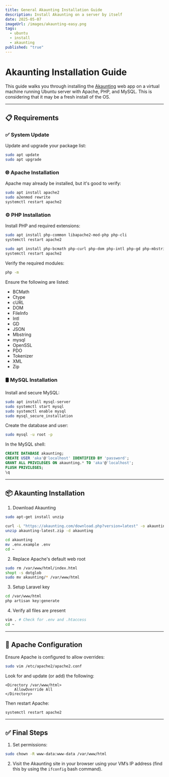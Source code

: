 ```yaml
---
title: General Akaunting Installation Guide
description: Install Akaunting on a server by itself
date: 2025-05-07
imageUrl: /images/akaunting-easy.png
tags:
  - ubuntu
  - install
  - akaunting
published: "true"
---
```

# Akaunting Installation Guide

This guide walks you through installing the [Akaunting](https://akaunting.com/) web app on a virtual machine running Ubuntu server with Apache, PHP, and MySQL. This is considering that it may be a fresh install of the OS.

---
## 📋 Requirements

### ✅ System Update

Update and upgrade your package list:
```bash
sudo apt update
sudo apt upgrade
```

### 🌐 Apache Installation

Apache may already be installed, but it's good to verify:
```bash
sudo apt install apache2
sudo a2enmod rewrite
systemctl restart apache2
```

### ⚙️ PHP Installation

Install PHP and required extensions:
```bash
sudo apt install php-common libapache2-mod-php php-cli
systemctl restart apache2

sudo apt install php-bcmath php-curl php-dom php-intl php-gd php-mbstring php-xml php-zip php-mysql
systemctl restart apache2
```

Verify the required modules:
```bash
php -m
```

Ensure the following are listed:
- BCMath
- Ctype 
- cURL 
- DOM 
- FileInfo 
- Intl 
- GD
- JSON 
- Mbstring
- mysql
- OpenSSL
- PDO
- Tokenizer
- XML
- Zip

### 🛢️ MySQL Installation

Install and secure MySQL:
```bash
sudo apt install mysql-server
sudo systemctl start mysql
sudo systemctl enable mysql
sudo mysql_secure_installation
```

Create the database and user:
```bash
sudo mysql -u root -p
```

In the MySQL shell:
```sql
CREATE DATABASE akaunting;
CREATE USER 'aka'@'localhost' IDENTIFIED BY 'password';
GRANT ALL PRIVILEGES ON akaunting.* TO 'aka'@'localhost';
FLUSH PRIVILEGES;
\q
```

---
## 📦 Akaunting Installation

1. Download Akaunting
```bash
sudo apt-get install unzip

curl -L "https://akaunting.com/download.php?version=latest" -o akaunting-latest.zip
unzip akaunting-latest.zip -d akaunting

cd akaunting
mv .env.example .env
cd ~
```

2. Replace Apache's default web root
```bash
sudo rm /var/www/html/index.html
shopt -s dotglob
sudo mv akaunting/* /var/www/html
```

3. Setup Laravel key
```bash
cd /var/www/html
php artisan key:generate
```

4. Verify all files are present
```bash
vim . # Check for .env and .htaccess
cd ~
```

---
## 🔧 Apache Configuration

Ensure Apache is configured to allow overrides:
```bash
sudo vim /etc/apache2/apache2.conf
```

Look for and update (or add) the following:
```apacheconf
<Directory /var/www/html>
    AllowOverride All
</Directory>
```

Then restart Apache:
```bash
systemctl restart apache2
```

---

## ✅ Final Steps

1. Set permissions:
```bash
sudo chown -R www-data:www-data /var/www/html
```

2. Visit the Akaunting site in your browser using your VM’s IP address (find this by using the `ifconfig` bash command).
